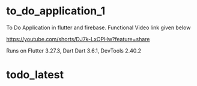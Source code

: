 # to_do_application_1

To Do Application in flutter and firebase.
Functional Video link given below

https://youtube.com/shorts/DJ7k-LxOPHw?feature=share

Runs on Flutter 3.27.3, Dart Dart 3.6.1, DevTools 2.40.2
# todo_latest
